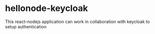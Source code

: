 # hellonode-keycloak
This react-nodejs application can work in collaboration with keycloak to setup authentication
